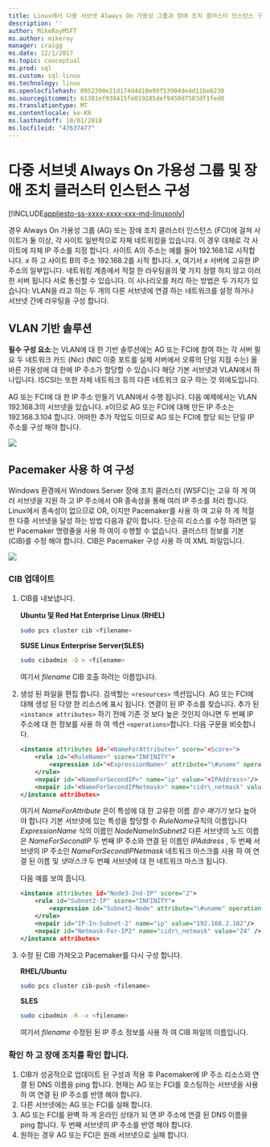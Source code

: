 ```yaml
---
title: Linux에서 다중 서브넷 Always On 가용성 그룹과 장애 조치 클러스터 인스턴스 구성 | Microsoft Docs
description: ''
author: MikeRayMSFT
ms.author: mikeray
manager: craigg
ms.date: 12/1/2017
ms.topic: conceptual
ms.prod: sql
ms.custom: sql-linux
ms.technology: linux
ms.openlocfilehash: 0952390e21d174d4d10e99f53904de4d11be6230
ms.sourcegitcommit: 61381ef939415fe019285def9450d7583df1fed0
ms.translationtype: MT
ms.contentlocale: ko-KR
ms.lasthandoff: 10/01/2018
ms.locfileid: "47637477"
---
```

# <a name="configure-multiple-subnet-always-on-availability-groups-and-failover-cluster-instances"></a>다중 서브넷 Always On 가용성 그룹 및 장애 조치 클러스터 인스턴스 구성

[!INCLUDE[appliesto-ss-xxxx-xxxx-xxx-md-linuxonly](../includes/appliesto-ss-xxxx-xxxx-xxx-md-linuxonly.md)]

경우 Always On 가용성 그룹 (AG) 또는 장애 조치 클러스터 인스턴스 (FCI)에 걸쳐 사이트가 둘 이상, 각 사이트 일반적으로 자체 네트워킹을 있습니다. 이 경우 대체로 각 사이트에 자체 IP 주소를 지정 합니다. 사이트 A의 주소는 예를 들어 192.168.1로 시작합니다. *x* 하 고 사이트 B의 주소 192.168.2를 시작 합니다. *x*, 여기서 *x* 서버에 고유한 IP 주소의 일부입니다. 네트워킹 계층에서 적절 한 라우팅을의 몇 가지 정렬 하지 않고 이러한 서버 됩니다 서로 통신할 수 있습니다. 이 시나리오를 처리 하는 방법은 두 가지가 있습니다: VLAN을 라고 하는 두 개의 다른 서브넷에 연결 하는 네트워크를 설정 하거나 서브넷 간에 라우팅을 구성 합니다.

## <a name="vlan-based-solution"></a>VLAN 기반 솔루션
 
**필수 구성 요소**:는 VLAN에 대 한 기반 솔루션에는 AG 또는 FCI에 참여 하는 각 서버 필요 두 네트워크 카드 (Nic) (NIC 이중 포트를 실제 서버에서 오류의 단일 지점 수는) 올바른 가용성에 대 한에 IP 주소가 할당할 수 있습니다 해당 기본 서브넷과 VLAN에서 하나입니다. ISCSI는 또한 자체 네트워크 등의 다른 네트워크 요구 하는 것 외에도입니다.

AG 또는 FCI에 대 한 IP 주소 만들기 VLAN에서 수행 됩니다. 다음 예제에서는 VLAN 192.168.3의 서브넷을 있습니다. *x*이므로 AG 또는 FCI에 대해 만든 IP 주소는 192.168.3.104 합니다. 어떠한 추가 작업도 이므로 AG 또는 FCI에 할당 되는 단일 IP 주소를 구성 해야 합니다.

![](./media/sql-server-linux-configure-multiple-subnet/image1.png)

## <a name="configuration-with-pacemaker"></a>Pacemaker 사용 하 여 구성

Windows 환경에서 Windows Server 장애 조치 클러스터 (WSFC)는 고유 하 게 여러 서브넷을 지원 하 고 IP 주소에서 OR 종속성을 통해 여러 IP 주소를 처리 합니다. Linux에서 종속성이 없으므로 OR, 이지만 Pacemaker를 사용 하 여 고유 하 게 적절 한 다중 서브넷을 달성 하는 방법 다음과 같이 합니다. 단순히 리소스를 수정 하려면 일반 Pacemaker 명령줄을 사용 하 여이 수행할 수 없습니다. 클러스터 정보를 기본 (CIB)를 수정 해야 합니다. CIB은 Pacemaker 구성 사용 하 여 XML 파일입니다.

![](./media/sql-server-linux-configure-multiple-subnet/image2.png)

### <a name="update-the-cib"></a>CIB 업데이트

1.  CIB를 내보냅니다.

    **Ubuntu 및 Red Hat Enterprise Linux (RHEL)**

    ```bash
    sudo pcs cluster cib <filename>
    ```

    **SUSE Linux Enterprise Server(SLES)**

    ```bash
    sudo cibadmin -Q > <filename>
    ```

    여기서 *filename* CIB 호출 하려는 이름입니다.

2.  생성 된 파일을 편집 합니다. 검색할는 `<resources>` 섹션입니다. AG 또는 FCI에 대해 생성 된 다양 한 리소스에 표시 됩니다. 연결이 된 IP 주소를 찾습니다. 추가 된 `<instance attributes>` 하기 전에 기존 것 보다 높은 것인지 아니면 두 번째 IP 주소에 대 한 정보를 사용 하 여 섹션 `<operations>`합니다. 다음 구문을 비슷합니다.

    ```xml
    <instance attributes id="<NameForAttribute>" score="<Score>">
        <rule id="<RuleName>" score="INFINITY">
            <expression id="<ExpressionName>" attribute="\#uname" operation="eq" value="<NodeNameInSubnet2>" />
        </rule>
        <nvpair id="<NameForSecondIP>" name="ip" value="<IPAddress>"/>
        <nvpair id="<NameForSecondIPNetmask>" name="cidr\_netmask" value="<Netmask>"/>
    </instance attributes>
    ```
    
    여기서 *NameForAttribute* 은이 특성에 대 한 고유한 이름 *점수 매기기* 보다 높아야 합니다 기본 서브넷에 있는 특성을 할당할 수 *RuleName*규칙의 이름입니다 *ExpressionName* 식의 이름인 *NodeNameInSubnet2* 다른 서브넷의 노드 이름은 *NameForSecondIP* 두 번째 IP 주소와 연결 된 이름인 *IPAddress* , 두 번째 서브넷의 IP 주소인 *NameForSecondIPNetmask* 네트워크 마스크를 사용 하 여 연결 된 이름 및 *넷마스크* 두 번째 서브넷에 대 한 네트워크 마스크 됩니다.
    
    다음 예를 보여 줍니다.
    
    ```xml
    <instance attributes id="Node3-2nd-IP" score="2">
        <rule id="Subnet2-IP" score="INFINITY">
            <expression id="Subnet2-Node" attribute="\#uname" operation="eq" value="Node3" />
        </rule>
        <nvpair id="IP-In-Subnet-2" name="ip" value="192.168.2.102"/>
        <nvpair id="Netmask-For-IP2" name="cidr\_netmask" value="24" />
    </instance attributes>
    ```

3.  수정 된 CIB 가져오고 Pacemaker를 다시 구성 합니다.

    **RHEL/Ubuntu**
    
    ```bash
    sudo pcs cluster cib-push <filename>
    ```

    **SLES**
    
    ```bash
    sudo cibadmin -R -x <filename>
    ```

    여기서 *filename* 수정된 된 IP 주소 정보를 사용 하 여 CIB 파일의 이름입니다.

### <a name="check-and-verify-failover"></a>확인 하 고 장애 조치를 확인 합니다.

1.  CIB가 성공적으로 업데이트 된 구성과 적용 후 Pacemaker에 IP 주소 리소스와 연결 된 DNS 이름을 ping 합니다. 현재는 AG 또는 FCI를 호스팅하는 서브넷을 사용 하 여 연결 된 IP 주소를 반영 해야 합니다.
2.  다른 서브넷에는 AG 또는 FCI를 실패 합니다.
3.  AG 또는 FCI를 완벽 하 게 온라인 상태가 되 면 IP 주소에 연결 된 DNS 이름을 ping 합니다. 두 번째 서브넷의 IP 주소를 반영 해야 합니다.
4.  원하는 경우 AG 또는 FCI은 원래 서브넷으로 실패 합니다.
